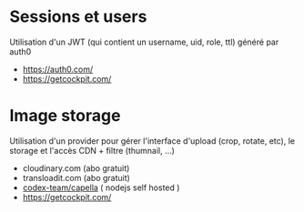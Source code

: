# Sessions et users
Utilisation d'un JWT (qui contient un username, uid, role, ttl) généré par auth0
* https://auth0.com/
* https://getcockpit.com/

# Image storage
Utilisation d'un provider pour gérer l'interface d'upload (crop, rotate, etc), le storage et l'accès CDN + filtre (thumnail, ...)
* cloudinary.com (abo gratuit)
* transloadit.com (abo gratuit)
* [codex-team/capella](https://github.com/codex-team/capella) ( nodejs self hosted )
* https://getcockpit.com/
